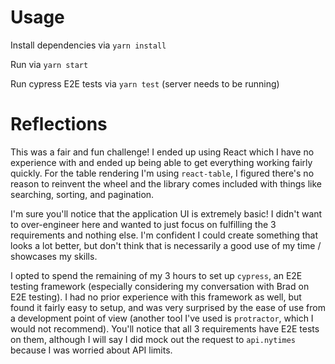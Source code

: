 # Usage

Install dependencies via `yarn install`

Run via `yarn start`

Run cypress E2E tests via `yarn test` (server needs to be running)

# Reflections

This was a fair and fun challenge! I ended up using React which I have no experience with and ended up being able to get everything working fairly quickly. For the table rendering I'm using `react-table`, I figured there's no reason to reinvent the wheel and the library comes included with things like searching, sorting, and pagination.

I'm sure you'll notice that the application UI is extremely basic! I didn't want to over-engineer here and wanted to just focus on fulfilling the 3 requirements and nothing else. I'm confident I could create something that looks a lot better, but don't think that is necessarily a good use of my time / showcases my skills.

I opted to spend the remaining of my 3 hours to set up `cypress`, an E2E testing framework (especially considering my conversation with Brad on E2E testing). I had no prior experience with this framework as well, but found it fairly easy to setup, and was very surprised by the ease of use from a development point of view (another tool I've used is `protractor`, which I would not recommend). You'll notice that all 3 requirements have E2E tests on them, although I will say I did mock out the request to `api.nytimes` because I was worried about API limits.